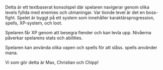 Detta är ett textbaserat konsolspel där spelaren navigerar genom olika levels fyllda med enemies och utmaningar. Var tionde level är det en boss-fight. Spelet är byggt på ett system som innehåller karaktärsprogression, spells, XP-system, och loot.

Spelaren får XP genom att besegra fiender och kan levla upp. Nivåerna påverkar spelarens stats och abilities.

Spelaren kan använda olika vapen och spells för att slåss. spells använder mana.

Vi som gör detta är Max, Christian och Chipp!




